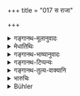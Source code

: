 +++
title = "017 स राजा"

+++

<details><summary>गङ्गानथ-मूलानुवादः</summary>

That punishment is the ‘King’, the ‘Man’; that is the ‘Leader’ and the ‘Ruler’ and that has been declared to be the ‘surety’ for the Law of the Four Stages.—(17)
</details>

<details><summary>मेधातिथिः</summary>

**स** एव वस्तुतो **राजा** । तस्मिन् सति राजशक्तिः । **स** एव **पुरुषः** । येन बलीयसो ऽपि पुरुषान् स्त्रीवन् न्यक्कृत्य वशीकरोति । **स** **नेता** । कार्याणि तेन नीयन्ते । **शासिता** । शासनं राजाज्ञा, तस्याः शासनीभावः दण्डे सति । धर्मतः कर्तृत्वम् औपचारिकम् । **चतुर्णाम् आश्रमाणां** यो धर्मस् तत्र **स** **प्रतिभूर्** इव । यथा प्रतिभूश् चलितुं न ददाति, तद्वद् दण्डो ऽपि ॥ ७.१७ ॥
</details>

<details><summary>गङ्गानथ-भाष्यानुवादः</summary>

That in reality is ‘*King*’;—as it is by reason of Punishment that the
King’s power holds.

That is the ‘*Man*’;—since it disregards even powerful men and brings
them under its power.

That is the ‘*Leader*’;—all business is led, managed, by it.

‘*Ruler*’—‘Ruling’ consists in the King’s commands; and these latter are
capable of controlling men only when there is Punishment; and it is in
this sense that the actual act of *ruling* has been figuratively
attributed to it.

It is like ‘*surety*’ of ‘*the Law of the Four Stages*’;—*i.e*.,
Punishment does not allow men to swerve from their duty in the same
manner as the surety does not allow the party to deviate from the
stipulated conditions.—(17)
</details>

<details><summary>गङ्गानथ-टिप्पन्यः</summary>

This verse is quoted in *Vivādaratnākara* (p. 646), which adds the
following notes:—*Rājā*, so called because of his *giving satisfaction*
(*rañjanāt*),—*puruṣaḥ*, ‘equal to the Supreme Being’, residing in the
hearts of the people;—he is the *netā*, the ‘leader’, the propagator of
*Dharma*.

It is quoted in *Vīramitrodaya* (Rājanīti, p. 292);—and in
*Vivādacintāmaṇi* (p. 261), which has the following notes:—*Rājā*, so
called because he keeps the people contented
(*prajārañjanāt*),—*puruṣaḥ*, the Supreme Person, because he abides in
the heart (*puri shete*) of the people,—*netā*,— ruler,
master,—‘*śāsitā*’, the propagator of proper righteousness.
</details>

<details><summary>गङ्गानथ-तुल्य-वाक्यानि</summary>

**(verses 7.17-18)  
**

*Matsyapurāṇa* (Vīramitrodaya-Rājanīti, p. 286).—‘Punishment governs all
creatures; punishment alone protects them; punishment lies awake while
all are asleep; the wise regard punishment as Law itself.’

*Mahābhārata* (Do., p. 287).—‘It is punishment that protects Dharma, and
also property; it is punishment that protects pleasure; hence is
punishment called the *Triad*; by punishment is grain protected, as also
wealth.’
</details>

<details><summary>भारुचिः</summary>

**दण्ड** एव **राजा**, तन्निमित्तत्वाद् राजत्वस्य ।  
स एव **पुरुषः**,  
येन बलीयसो ऽपि पुरुषान् स्त्रीवन् न्यक्-कृत्वा वशम् आनयति ।  
स नेता यस्मात् तद्भयाद् एव कार्याणि सम्याङ् नीयन्ते ।  
स एव **शासिता** येन तदपेक्षयैव वासना शासनीभवति । स एव **पतिभूर्** वर्णाश्रमव्यतिक्रमे प्रतिभूर् इव प्रतिभूः ॥ ७.१७ ॥

_यतश् चैवम् अतः-_
</details>

<details><summary>Bühler</summary>

017	Punishment is (in reality) the king (and) the male, that the manager of affairs, that the ruler, and that is called the surety for the four orders' obedience to the law.
</details>

